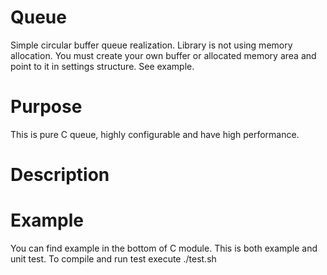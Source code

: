 # Queue #

Simple circular buffer queue realization.
Library is not using memory allocation.
You must create your own buffer or allocated memory area and point to it in settings structure. See example.

# Purpose #

This is pure C queue, highly configurable and have high performance.

# Description #

# Example #

You can find example in the bottom of C module. This is both example and unit test.
To compile and run test execute ./test.sh
